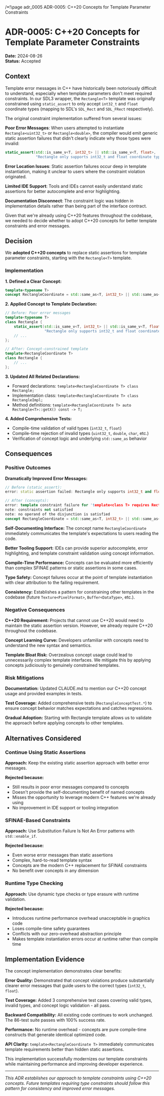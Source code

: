 /*!\page adr_0005 ADR-0005: C++20 Concepts for Template Parameter Constraints

# ADR-0005: C++20 Concepts for Template Parameter Constraints

**Date:** 2024-08-26  
**Status:** Accepted

## Context

Template error messages in C++ have historically been notoriously difficult to understand, especially when template parameters don't meet required constraints. In our SDL3 wrapper, the `Rectangle<T>` template was originally constrained using `static_assert` to only accept `int32_t` and `float` coordinate types (mapping to SDL's `SDL_Rect` and `SDL_FRect` respectively).

The original constraint implementation suffered from several issues:

**Poor Error Messages**: When users attempted to instantiate `Rectangle<uint32_t>` or `Rectangle<double>`, the compiler would emit generic static assertion failures that didn't clearly indicate why those types were invalid:
```cpp
static_assert(std::is_same_v<T, int32_t> || std::is_same_v<T, float>, 
              "Rectangle only supports int32_t and float coordinate types");
```

**Error Location Issues**: Static assertion failures occur deep in template instantiation, making it unclear to users where the constraint violation originated.

**Limited IDE Support**: Tools and IDEs cannot easily understand static assertions for better autocomplete and error highlighting.

**Documentation Disconnect**: The constraint logic was hidden in implementation details rather than being part of the interface contract.

Given that we're already using C++20 features throughout the codebase, we needed to decide whether to adopt C++20 concepts for better template constraints and error messages.

## Decision

We **adopted C++20 concepts** to replace static assertions for template parameter constraints, starting with the `Rectangle<T>` template.

### Implementation

**1. Defined a Clear Concept:**
```cpp
template<typename T>
concept RectangleCoordinate = std::same_as<T, int32_t> || std::same_as<T, float>;
```

**2. Applied Concept to Template Declaration:**
```cpp
// Before: Poor error messages
template<typename T>
class Rectangle {
    static_assert(std::is_same_v<T, int32_t> || std::is_same_v<T, float>, 
                  "Rectangle only supports int32_t and float coordinate types");
    // ...
};

// After: Concept-constrained template  
template<RectangleCoordinate T>
class Rectangle {
    // ...
};
```

**3. Updated All Related Declarations:**
- Forward declarations: `template<RectangleCoordinate T> class Rectangle;`
- Implementation class: `template<RectangleCoordinate T> class RectangleImpl;`
- Method definitions: `template<RectangleCoordinate T> auto Rectangle<T>::getX() const -> T;`

**4. Added Comprehensive Tests:**
- Compile-time validation of valid types (`int32_t`, `float`)
- Compile-time rejection of invalid types (`uint32_t`, `double`, `char`, etc.)
- Verification of concept logic and underlying `std::same_as` behavior

## Consequences

### Positive Outcomes

**Dramatically Improved Error Messages:**
```cpp
// Before (static_assert):
error: static assertion failed: Rectangle only supports int32_t and float coordinate types

// After (concepts):
error: template constraint failure for 'template<class T> requires RectangleCoordinate<T> class sdl::Rectangle'
note: constraints not satisfied
note: no operand of the disjunction is satisfied
concept RectangleCoordinate = std::same_as<T, int32_t> || std::same_as<T, float>;
```

**Self-Documenting Interface:** The concept name `RectangleCoordinate` immediately communicates the template's expectations to users reading the code.

**Better Tooling Support:** IDEs can provide superior autocomplete, error highlighting, and template constraint validation using concept information.

**Compile-Time Performance:** Concepts can be evaluated more efficiently than complex SFINAE patterns or static assertions in some cases.

**Type Safety:** Concept failures occur at the point of template instantiation with clear attribution to the failing requirement.

**Consistency:** Establishes a pattern for constraining other templates in the codebase (future `Texture<PixelFormat>`, `Buffer<DataType>`, etc.).

### Negative Consequences

**C++20 Requirement:** Projects that cannot use C++20 would need to maintain the static assertion version. However, we already require C++20 throughout the codebase.

**Concept Learning Curve:** Developers unfamiliar with concepts need to understand the new syntax and semantics.

**Template Bloat Risk:** Overzealous concept usage could lead to unnecessarily complex template interfaces. We mitigate this by applying concepts judiciously to genuinely constrained templates.

### Risk Mitigations

**Documentation:** Updated CLAUDE.md to mention our C++20 concept usage and provided examples in tests.

**Test Coverage:** Added comprehensive tests (`RectangleConceptTest.*`) to ensure concept behavior matches expectations and catches regressions.

**Gradual Adoption:** Starting with Rectangle template allows us to validate the approach before applying concepts to other templates.

## Alternatives Considered

### Continue Using Static Assertions
**Approach:** Keep the existing static assertion approach with better error messages.

**Rejected because:**
- Still results in poor error messages compared to concepts
- Doesn't provide the self-documenting benefit of named concepts
- Misses the opportunity to leverage modern C++ features we're already using
- No improvement in IDE support or tooling integration

### SFINAE-Based Constraints  
**Approach:** Use Substitution Failure Is Not An Error patterns with `std::enable_if`.

**Rejected because:**
- Even worse error messages than static assertions
- Complex, hard-to-read template syntax
- Concepts are the modern C++ replacement for SFINAE constraints
- No benefit over concepts in any dimension

### Runtime Type Checking
**Approach:** Use dynamic type checks or type erasure with runtime validation.

**Rejected because:**
- Introduces runtime performance overhead unacceptable in graphics code
- Loses compile-time safety guarantees
- Conflicts with our zero-overhead abstraction principle
- Makes template instantiation errors occur at runtime rather than compile time

## Implementation Evidence

The concept implementation demonstrates clear benefits:

**Error Quality:** Demonstrated that concept violations produce substantially clearer error messages that guide users to the correct types (`int32_t`, `float`).

**Test Coverage:** Added 3 comprehensive test cases covering valid types, invalid types, and concept logic validation - all pass.

**Backward Compatibility:** All existing code continues to work unchanged. The 86-test suite passes with 100% success rate.

**Performance:** No runtime overhead - concepts are pure compile-time constructs that generate identical optimized code.

**API Clarity:** `template<RectangleCoordinate T>` immediately communicates template requirements better than hidden static assertions.

This implementation successfully modernizes our template constraints while maintaining performance and improving developer experience.

---

*This ADR establishes our approach to template constraints using C++20 concepts. Future templates requiring type constraints should follow this pattern for consistency and improved error messages.*